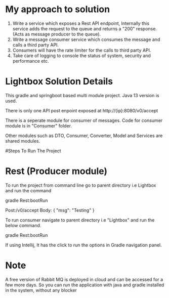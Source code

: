 # My approach to solution

1) Write a service which exposes a Rest API endpoint, Internally this service adds the request to the queue and returns a "200" response. (Acts as message producer to the queue).
2) Write a message consumer service which consumes the message and calls a third party API.
3) Consumers will have the rate limiter for the calls to third party API.
4) Take care of logging to console the status of system, security and performance etc.

# Lightbox Solution Details 
This gradle and springboot based multi module project. Java 13 version is used.

There is only one API post enpoint exposed at http://{ip}:8080/v0/accept

There is a seperate module for consumer of messages. Code for consumer module is in "Consumer" folder.

Other modules such as DTO, Consumer, Converter, Model and Services are shared modules.

#Steps To Run The Project 
# Rest (Producer module)

To run the project from command line go to parent directory i.e Lightbox and run the command

gradle Rest:bootRun

Post:/v0/accept
Body: 
{
"msg": "Testing"
}

To run consumer navigate to parent directory i.e "Lightbox" and run the below command.

gradle Rest:bootRun

If using Intellij, It has the click to run the options in Gradle navigation panel.

# Note 
A free version of Rabbit MQ is deployed in cloud and can be accessed for a few more days. 
So you can run the application with java and gradle installed in the system, without any blocker 